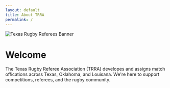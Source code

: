 ```yaml
---
layout: default
title: About TRRA
permalink: /
---
```


<!-- ===== Banner Image Placeholder ===== -->
<div class="hero-banner">
  <img src="https://via.placeholder.com/1600x400?text=TRRA+Banner+Image" alt="Texas Rugby Referees Banner">
</div>

# Welcome
The Texas Rugby Referee Association (TRRA) developes and assigns match offications across Texas, Oklahoma, and Louisana. We're here to support competitions, referees, and the rugby community. 
